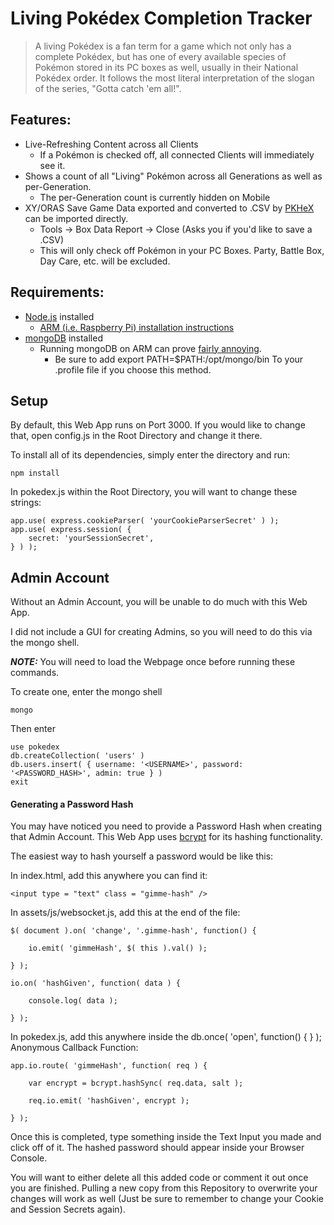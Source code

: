 # Living Pokédex Completion Tracker

> A living Pokédex is a fan term for a game which not only has a complete Pokédex, but has one of every available species of Pokémon stored in its PC boxes as well, usually in their National Pokédex order. It follows the most literal interpretation of the slogan of the series, "Gotta catch 'em all!".

## Features:
* Live-Refreshing Content across all Clients  
    * If a Pokémon is checked off, all connected Clients will immediately see it.
* Shows a count of all "Living" Pokémon across all Generations as well as per-Generation.
    * The per-Generation count is currently hidden on Mobile
* XY/ORAS Save Game Data exported and converted to .CSV by [PKHeX](https://github.com/kwsch/PKHeX) can be imported directly.
    * Tools -> Box Data Report -> Close (Asks you if you'd like to save a .CSV)
    * This will only check off Pokémon in your PC Boxes. Party, Battle Box, Day Care, etc. will be excluded.

## Requirements:
* [Node.js](https://nodejs.org/) installed
    * [ARM (i.e. Raspberry Pi) installation instructions](https://nikolayarhangelov.wordpress.com/2015/01/25/raspberry-pi-running-nodejs-and-mongodb-on-pi/)
* [mongoDB](https://www.mongodb.org/) installed
    * Running mongoDB on ARM can prove [fairly annoying](https://emersonveenstra.net/mongodb-raspberry-pi/).
        * Be sure to add 
            export PATH=$PATH:/opt/mongo/bin
            To your .profile file if you choose this method.
            
## Setup
            
By default, this Web App runs on Port 3000. If you would like to change that, open config.js in the Root Directory and change it there.

To install all of its dependencies, simply enter the directory and run:

    npm install
    
In pokedex.js within the Root Directory, you will want to change these strings:

    app.use( express.cookieParser( 'yourCookieParserSecret' ) );
    app.use( express.session( {
        secret: 'yourSessionSecret',
    } ) );

## Admin Account

Without an Admin Account, you will be unable to do much with this Web App.

I did not include a GUI for creating Admins, so you will need to do this via the mongo shell.

***NOTE:*** You will need to load the Webpage once before running these commands.

To create one, enter the mongo shell

    mongo
    
Then enter

    use pokedex
    db.createCollection( 'users' )
    db.users.insert( { username: '<USERNAME>', password: '<PASSWORD_HASH>', admin: true } )
    exit
    
#### Generating a Password Hash

You may have noticed you need to provide a Password Hash when creating that Admin Account. This Web App uses [bcrypt](https://www.npmjs.com/package/bcrypt) for its hashing functionality. 

The easiest way to hash yourself a password would be like this:

In index.html, add this anywhere you can find it:

    <input type = "text" class = "gimme-hash" />
    
In assets/js/websocket.js, add this at the end of the file:

    $( document ).on( 'change', '.gimme-hash', function() {

        io.emit( 'gimmeHash', $( this ).val() );

    } );

    io.on( 'hashGiven', function( data ) {

        console.log( data );

    } );
    
In pokedex.js, add this anywhere inside the db.once( 'open', function() { } ); Anonymous Callback Function:

    app.io.route( 'gimmeHash', function( req ) {

        var encrypt = bcrypt.hashSync( req.data, salt );

        req.io.emit( 'hashGiven', encrypt );

    } );
    
Once this is completed, type something inside the Text Input you made and click off of it. The hashed password should appear inside your Browser Console.

You will want to either delete all this added code or comment it out once you are finished. Pulling a new copy from this Repository to overwrite your changes will work as well (Just be sure to remember to change your Cookie and Session Secrets again).